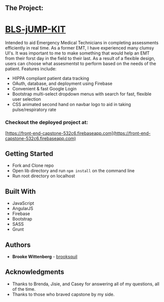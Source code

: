 ## The Project: 
# [BLS-jUMP-KIT](https://front-end-capstone-532c6.firebaseapp.com)

Intended to aid Emergency Medical Technicians in completing assessments efficiently in real time. As a former EMT, I have experienced many clumsy UI's. It was important to me to make something that would help an EMT from their forst day in the field to their last. As a result of a flexible design, users can choose what assesmentst to perform based on the needs of the patient.
Features include: 
* HIPPA compliant patient data tracking
* OAuth, database, and deployment using Firebase
* Convenient & fast Google Login
* Bootstrap multi-select dropdown menus with search for fast, flexible user selection
* CSS animated second hand on navbar logo to aid in taking pulse/respiratory rate

### Checkout the deployed project at:
[https://front-end-capstone-532c6.firebaseapp.com](https://front-end-capstone-532c6.firebaseapp.com)
## Getting Started

* Fork and Clone repo
* Open lib directory and run ```npm install``` on the command line
* Run root directory on localhost

## Built With
* JavaScript
* AngularJS
* Firebase
* Bootstrap
* SASS
* Grunt
## Authors

* **Brooke Wittenberg** - [brooksquil](https://github.com/brooksquil)
## Acknowledgments

* Thanks to Brenda, Jisie, and Casey for answering all of my questions, all of the time.
* Thanks to those who braved capstone by my side.

